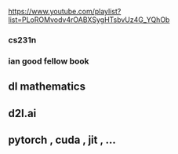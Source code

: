 https://www.youtube.com/playlist?list=PLoROMvodv4rOABXSygHTsbvUz4G_YQhOb

### cs231n


### ian good fellow book 

## dl mathematics

## d2l.ai

## pytorch , cuda , jit , ...


